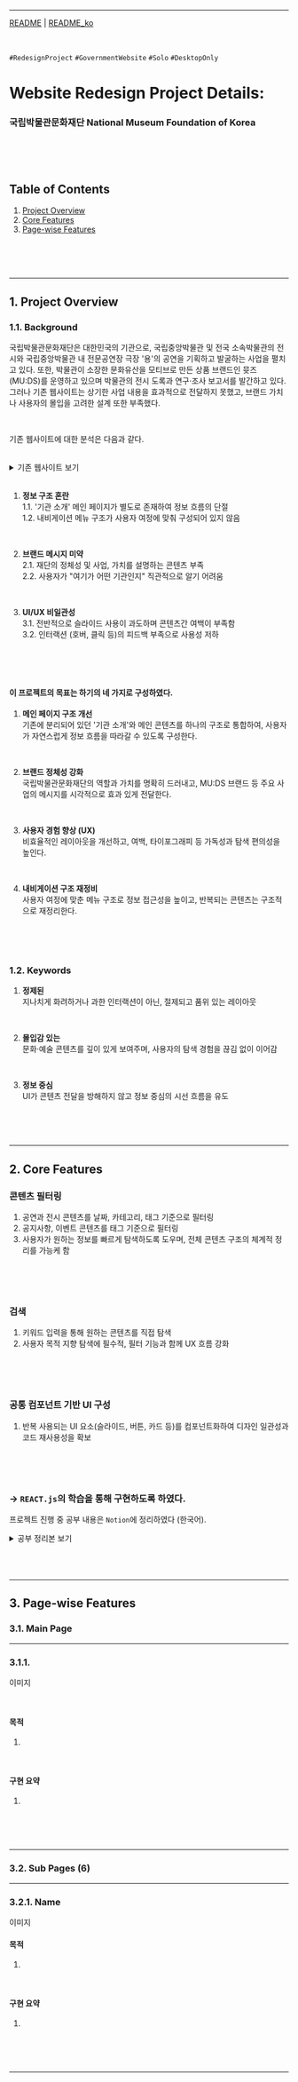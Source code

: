 
---
[README](https://github.com/dkssud-dus/webRedesign-National_Museum_Foundation_of_Korea/blob/main/README.md) | [README_ko](https://github.com/dkssud-dus/webRedesign-National_Museum_Foundation_of_Korea/blob/main/README_ko.md)

<br/>

`#RedesignProject` `#GovernmentWebsite` `#Solo` `#DesktopOnly` 
# **Website Redesign Project Details:**
### 국립박물관문화재단 National Museum Foundation of Korea

<br/>
<br/>
<br/>

## Table of Contents

1. [Project Overview](#1-Project-Overview)   
2. [Core Features](#2-Core-Features)   
3. [Page-wise Features](#3-Page-wise-Features)    
   
</br>
</br>
</br>

---

## 1. Project Overview
### 1.1. Background
국립박물관문화재단은 대한민국의 기관으로, 국립중앙박물관 및 전국 소속박물관의 전시와 국립중앙박물관 내 전문공연장 극장 '용'의 공연을 기획하고 발굴하는 사업을 펼치고 있다. 또한, 박물관이 소장한 문화유산을 모티브로 만든 상품 브랜드인 뮷즈 (MU:DS)를 운영하고 있으며 박물관의 전시 도록과 연구·조사 보고서를 발간하고 있다. 그러나 기존 웹사이트는 상기한 사업 내용을 효과적으로 전달하지 못했고, 브랜드 가치나 사용자의 몰입을 고려한 설계 또한 부족했다.

</br>

기존 웹사이트에 대한 분석은 다음과 같다.

</br>

<details>
<summary>기존 웹사이트 보기</summary>

</br>

<img width="1920" height="1980" alt="image" src="https://github.com/user-attachments/assets/446528b1-d30e-4733-b061-2bb2ec5f4794" />

</br>
</br>
</br>

</details>

</br>

1. **정보 구조 혼란**     
  1.1. '기관 소개' 메인 페이지가 별도로 존재하여 정보 흐름의 단절   
  1.2. 내비게이션 메뉴 구조가 사용자 여정에 맞춰 구성되어 있지 않음      

</br>

2. **브랜드 메시지 미약**   
  2.1. 재단의 정체성 및 사업, 가치를 설명하는 콘텐츠 부족   
  2.2. 사용자가 "여기가 어떤 기관인지" 직관적으로 알기 어려움

</br>

3. **UI/UX 비일관성**    
  3.1. 전반적으로 슬라이드 사용이 과도하며 콘텐츠간 여백이 부족함     
  3.2. 인터랙션 (호버, 클릭 등)의 피드백 부족으로 사용성 저하      

</br>
</br>
</br>

#### 이 프로젝트의 목표는 하기의 네 가지로 구성하였다.
1. **메인 페이지 구조 개선**      
  기존에 분리되어 있던 '기관 소개'와 메인 콘텐츠를 하나의 구조로 통합하여, 사용자가 자연스럽게 정보 흐름을 따라갈 수 있도록 구성한다.

</br>

2. **브랜드 정체성 강화**    
  국립박물관문화재단의 역할과 가치를 명확히 드러내고, MU:DS 브랜드 등 주요 사업의 메시지를 시각적으로 효과 있게 전달한다.
   
</br>

3. **사용자 경험 향상 (UX)**          
  비효율적인 레이아웃을 개선하고, 여백, 타이포그래피 등 가독성과 탐색 편의성을 높인다.
   
</br>

4. **내비게이션 구조 재정비**       
  사용자 여정에 맞춘 메뉴 구조로 정보 접근성을 높이고, 반복되는 콘텐츠는 구조적으로 재정리한다.

</br>
</br>
</br>

### 1.2. Keywords
1. **정제된**      
  지나치게 화려하거나 과한 인터랙션이 아닌, 절제되고 품위 있는 레이아웃         
    
</br>

2. **몰입감 있는**     
  문화·예술 콘텐츠를 깊이 있게 보여주며, 사용자의 탐색 경험을 끊김 없이 이어감    
    
</br>

3. **정보 중심**    
  UI가 콘텐츠 전달을 방해하지 않고 정보 중심의 시선 흐름을 유도        
    
</br>
</br>
</br>

---

## 2. Core Features
### 콘텐츠 필터링
1. 공연과 전시 콘텐츠를 날짜, 카테고리, 태그 기준으로 필터링
2. 공지사항, 이벤트 콘텐츠를 태그 기준으로 필터링
3. 사용자가 원하는 정보를 빠르게 탐색하도록 도우며, 전체 콘텐츠 구조의 체계적 정리를 가능케 함
   
</br>
</br>
</br>

### 검색
1. 키워드 입력을 통해 원하는 콘텐츠를 직접 탐색
2. 사용자 목적 지향 탐색에 필수적, 필터 기능과 함께 UX 흐름 강화
   
</br>
</br>
</br>

### 공통 컴포넌트 기반 UI 구성
1. 반복 사용되는 UI 요소(슬라이드, 버튼, 카드 등)를 컴포넌트화하여 디자인 일관성과 코드 재사용성을 확보

</br>
</br>
</br>

### → `REACT.js`의 학습을 통해 구현하도록 하였다.
프로젝트 진행 중 공부 내용은 `Notion`에 정리하였다 (한국어).

<details>
<summary>공부 정리본 보기</summary>
  
</br>
  
1. [props: 컴포넌트에 텍스트 받아오기](https://buttoned-gibbon-63a.notion.site/props-233f5057cabe80b6a997fd650af2d2cc?source=copy_link)
2. [useState: 드롭다운 내비게이션 만들기 ](https://buttoned-gibbon-63a.notion.site/useState-232f5057cabe808eabacc5cbbe84a371?source=copy_link)
3. [useState: 모달 만들기](https://buttoned-gibbon-63a.notion.site/useState-232f5057cabe8081a40ddda4bc5bad45?source=copy_link)
4. [useState: 탭구조 만들기
](https://buttoned-gibbon-63a.notion.site/useState-236f5057cabe80649394c7ab38852024?source=copy_link)
5. [useState: 버튼 클릭 시 인풋 텍스트 변경하기](https://buttoned-gibbon-63a.notion.site/233f5057cabe80338ea6feff9e4b8821?source=copy_link)
6. [useEffect: 날짜 순 정렬하기](https://buttoned-gibbon-63a.notion.site/234f5057cabe80f0ae80eeadaf093a76?source=copy_link)
7. [useEffect: 현재 날짜에 해당하는 요소 필터링하기](https://buttoned-gibbon-63a.notion.site/234f5057cabe80bf84fef132891fe488?source=copy_link)
8. [useState / useEffect: 오늘 날짜 기준으로 달력 표시하기](https://buttoned-gibbon-63a.notion.site/234f5057cabe8014adb8e44d48994d61?source=copy_link)
9. [useState / useEffect: 콜백 함수 활용해서 슬라이드 액티브 시 텍스트 변경하기](https://buttoned-gibbon-63a.notion.site/234f5057cabe80ce97cef11ee8ed210a?source=copy_link)
10. [useState / useEffect: 필터링 버튼 컴포넌트화 하기](https://buttoned-gibbon-63a.notion.site/233f5057cabe803bb08be4effa2def35?source=copy_link)
11. [Router: <Link> 컴포넌트화해서 버튼 만들기 ](https://buttoned-gibbon-63a.notion.site/Link-233f5057cabe8084b42fd599fdff4969?source=copy_link) 
12. [Calendar: 달력 그리기](https://buttoned-gibbon-63a.notion.site/React-Calendar-236f5057cabe807fa9b2dcb392e40cc0?source=copy_link)

</br>
</br>
</br>

</details>

</br>
</br>
</br>

---

## 3. Page-wise Features

### 3.1. Main Page

---

### 3.1.1. 
이미지

<br/>

#### 목적        
1. 

<br/>
   
#### 구현 요약 
1.  

<br/>
<br/>
<br/>

---

### 3.2. Sub Pages (6)

---

### 3.2.1. Name
이미지

#### 목적
1.  

<br/>

#### 구현 요약
1.  

</br>
</br>
</br>

---
